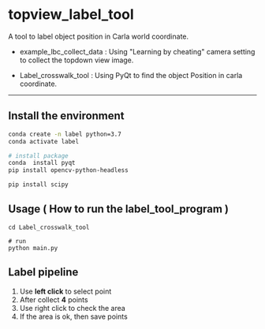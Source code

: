 # topview_label_tool
A tool to label object position in Carla world coordinate.


- example_lbc_collect_data : 
Using "Learning by cheating" camera setting to collect the topdown view image.

- Label_crosswalk_tool :
Using PyQt to find the object Position in carla coordinate. 
---


## Install the environment

```bash
conda create -n label python=3.7
conda activate label

# install package
conda  install pyqt
pip install opencv-python-headless

pip install scipy
```


## Usage ( How to run the label_tool_program )
```
cd Label_crosswalk_tool 

# run
python main.py
```

## Label pipeline

1. Use **left click** to select point
2. After collect **4** points
3. Use right click to check the area
4. If the area is ok, then save points




